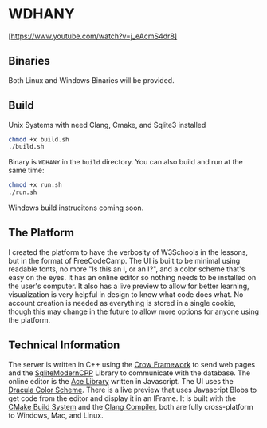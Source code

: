 # WDHANY
[https://www.youtube.com/watch?v=j_eAcmS4dr8]

## Binaries
Both Linux and Windows Binaries will be provided.

## Build
Unix Systems with need Clang, Cmake, and Sqlite3 installed
``` bash
chmod +x build.sh
./build.sh
```
Binary is `WDHANY` in the `build` directory.
You can also build and run at the same time:
```bash
chmod +x run.sh
./run.sh
```

Windows build instrucitons coming soon.

## The Platform
I created the platform to have the verbosity of W3Schools in the lessons, but in the format of FreeCodeCamp. The UI is built to be minimal using readable fonts, no more "Is this an l, or an I?", and a color scheme that's easy on the eyes. It has an online editor so nothing needs to be installed on the user's computer. It also has a live preview to allow for better learning, visualization is very helpful in design to know what code does what. No account creation is needed as everything is stored in a single cookie, though this may change in the future to allow more options for anyone using the platform.

## Technical Information
The server is written in C++ using the [Crow Framework](https://crowcpp.org/master/) to send web pages and the [SqliteModernCPP](https://github.com/SqliteModernCpp/sqlite_modern_cpp) Library to communicate with the database. The online editor is the [Ace Library](https://ace.c9.io/) written in Javascript. The UI uses the [Dracula Color Scheme](https://draculatheme.com/). There is a live preview that uses Javascript Blobs to get code from the editor and display it in an IFrame. It is built with the [CMake Build System](https://cmake.org/) and the [Clang Compiler](https://clang.llvm.org/), both are fully cross-platform to Windows, Mac, and Linux.
